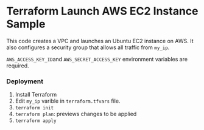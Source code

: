 # Terraform Launch AWS EC2 Instance Sample

This code creates a VPC and launches an Ubuntu EC2 instance on AWS. It also configures a security group that allows all traffic from `my_ip`.

`AWS_ACCESS_KEY_ID`and `AWS_SECRET_ACCESS_KEY` environment variables are required.

### Deployment

1. Install Terraform
3. Edit `my_ip` varible in `terraform.tfvars` file.
2. `terraform init`
3. `terraform plan`: previews changes to be applied
4. `terraform apply`
